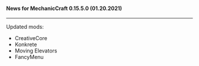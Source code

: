 #### News for MechanicCraft 0.15.5.0 (01.20.2021)
------------------------------------------------------------------------------------------------------------------------------------------------

Updated mods:
- CreativeCore
- Konkrete
- Moving Elevators
- FancyMenu